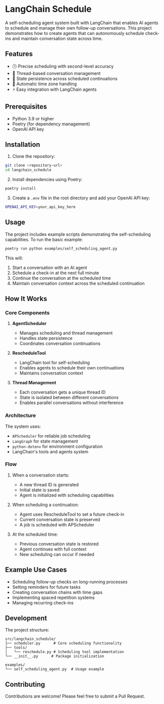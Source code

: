 # LangChain Schedule

A self-scheduling agent system built with LangChain that enables AI agents to schedule and manage their own follow-up conversations. This project demonstrates how to create agents that can autonomously schedule check-ins and maintain conversation state across time.

## Features

- 🕒 Precise scheduling with second-level accuracy
- 🧵 Thread-based conversation management
- 💾 State persistence across scheduled continuations
- 🔄 Automatic time zone handling
- ⚡ Easy integration with LangChain agents

## Prerequisites

- Python 3.9 or higher
- Poetry (for dependency management)
- OpenAI API key

## Installation

1. Clone the repository:
```bash
git clone <repository-url>
cd langchain_schedule
```

2. Install dependencies using Poetry:
```bash
poetry install
```

3. Create a `.env` file in the root directory and add your OpenAI API key:
```bash
OPENAI_API_KEY=your_api_key_here
```

## Usage

The project includes example scripts demonstrating the self-scheduling capabilities. To run the basic example:

```bash
poetry run python examples/self_scheduling_agent.py
```

This will:
1. Start a conversation with an AI agent
2. Schedule a check-in at the next full minute
3. Continue the conversation at the scheduled time
4. Maintain conversation context across the scheduled continuation

## How It Works

### Core Components

1. **AgentScheduler**
   - Manages scheduling and thread management
   - Handles state persistence
   - Coordinates conversation continuations

2. **RescheduleTool**
   - LangChain tool for self-scheduling
   - Enables agents to schedule their own continuations
   - Maintains conversation context

3. **Thread Management**
   - Each conversation gets a unique thread ID
   - State is isolated between different conversations
   - Enables parallel conversations without interference

### Architecture

The system uses:
- `APScheduler` for reliable job scheduling
- `LangGraph` for state management
- `python-dotenv` for environment configuration
- LangChain's tools and agents system

### Flow

1. When a conversation starts:
   - A new thread ID is generated
   - Initial state is saved
   - Agent is initialized with scheduling capabilities

2. When scheduling a continuation:
   - Agent uses RescheduleTool to set a future check-in
   - Current conversation state is preserved
   - A job is scheduled with APScheduler

3. At the scheduled time:
   - Previous conversation state is restored
   - Agent continues with full context
   - New scheduling can occur if needed

## Example Use Cases

- Scheduling follow-up checks on long-running processes
- Setting reminders for future tasks
- Creating conversation chains with time gaps
- Implementing spaced repetition systems
- Managing recurring check-ins

## Development

The project structure:
```
src/langchain_schedule/
├── scheduler.py      # Core scheduling functionality
├── tools/
│   └── reschedule.py # Scheduling tool implementation
└── __init__.py      # Package initialization

examples/
└── self_scheduling_agent.py  # Usage example
```

## Contributing

Contributions are welcome! Please feel free to submit a Pull Request.
